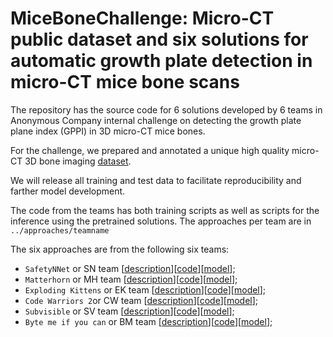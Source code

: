 # MiceBoneChallenge: Micro-CT public dataset and six solutions for automatic growth plate detection in micro-CT mice bone scans


The repository has the source code for 6 solutions developed by 6 teams in Anonymous Company internal challenge on detecting the growth plate plane index (GPPI) in 3D micro-CT mice bones.

For the challenge, we prepared and annotated a unique high quality micro-CT 3D bone imaging [dataset](models.md). 

We will release all training and test data to facilitate reproducibility and farther model development.

The code from the teams has both training scripts as well as scripts for the inference using the pretrained solutions. 
The approaches per team are in `../approaches/teamname`

The six approaches are from the following six teams:
  - `SafetyNNet` or SN team [[description](approaches/safetynnet/README.md)][[code](approaches/safetynnet/)][[model](models.md)];
  - `Matterhorn` or MH team [[description](approaches/matterhorn/README.md)][[code](approaches/matterhorn/)][[model](models.md)];
  - `Exploding Kittens` or EK team [[description](approaches/explodingkittens/README.md)][[code](approaches/explodingkittens/)][[model](models.md)];
  - `Code Warriors 2`or CW team [[description](approaches/code-warriors2/README.md)][[code](approaches/code-warriors2/)][[model](models.md)];
  - `Subvisible` or SV team [[description](approaches/subvisible/README.md)][[code](approaches/subvisible/)][[model](models.md)];
  - `Byte me if you can` or BM team [[description](approaches/bytemeifyoucan/README.md)][[code](approaches/bytemeifyoucan/)][[model](models.md)];


